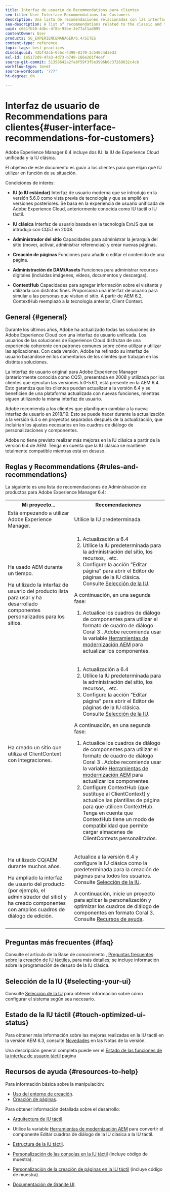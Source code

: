 ```yaml
---
title: Interfaz de usuario de Recommendations para clientes
seo-title: User Interface Recommendations for Customers
description: Una lista de recomendaciones relacionadas con las interfaces de usuario clásica y táctil.
seo-description: A list of recommendations related to the classic and touch-optimized user interfaces.
uuid: c661fb10-4dbc-4f8b-93be-3e77af1ad095
contentOwner: User
products: SG_EXPERIENCEMANAGER/6.4/SITES
content-type: reference
topic-tags: best-practices
discoiquuid: 42bf42cb-0c6c-4390-8170-2c540c4d3ed3
exl-id: 1e5172d9-47a3-4d73-b749-166e201f4eef
source-git-commit: 51358642a2fa8f59f3f5e3996b0c37269632c4cb
workflow-type: tm+mt
source-wordcount: '777'
ht-degree: 0%

---
```


# Interfaz de usuario de Recommendations para clientes{#user-interface-recommendations-for-customers}

Adobe Experience Manager 6.4 incluye dos IU: la IU de Experience Cloud unificada y la IU clásica.

El objetivo de este documento es guiar a los clientes para que elijan qué IU utilizar en función de su situación.

Condiciones de interés:

* **IU (o IU estándar)**
Interfaz de usuario moderna que se introdujo en la versión 5.6.0 como vista previa de tecnología y que se amplió en versiones posteriores. Se basa en la experiencia de usuario unificada de Adobe Experience Cloud, anteriormente conocida como IU táctil o IU táctil.

* **IU clásica**
Interfaz de usuario basada en la tecnología ExtJS que se introdujo con CQ5.1 en 2008.

* **Administrador del sitio**
Capacidades para administrar la jerarquía del sitio (mover, activar, administrar referencias) y crear nuevas páginas.

* **Creación de páginas**
Funciones para añadir o editar el contenido de una página.

* **Administración de DAM/Assets**
Funciones para administrar recursos digitales (incluidas imágenes, vídeos, documentos y descargas).

* **ContextHub**
Capacidades para agregar información sobre el visitante y utilizarla con distintos fines. Proporciona una interfaz de usuario para simular a las personas que visitan el sitio. A partir de AEM 6.2, ContextHub reemplazó a la tecnología anterior, Client Context.

## General {#general}

Durante los últimos años, Adobe ha actualizado todas las soluciones de Adobe Experience Cloud con una interfaz de usuario unificada. Los usuarios de las soluciones de Experience Cloud disfrutan de una experiencia coherente con patrones comunes sobre cómo utilizar y utilizar las aplicaciones. Con cada versión, Adobe ha refinado su interfaz de usuario basándose en los comentarios de los clientes que trabajan en las distintas soluciones.

La interfaz de usuario original para Adobe Experience Manager (anteriormente conocida como CQ5), presentada en 2008 y utilizada por los clientes que ejecutan las versiones 5.0-5.6.1, está presente en la AEM 6.4. Esto garantiza que los clientes puedan actualizar a la versión 6.4 y se beneficien de una plataforma actualizada con nuevas funciones, mientras siguen utilizando la misma interfaz de usuario.

Adobe recomienda a los clientes que planifiquen cambiar a la nueva interfaz de usuario en 2018/19. Esto se puede hacer durante la actualización a la versión 6.4 o en proyectos separados después de la actualización, que incluirían los ajustes necesarios en los cuadros de diálogo de personalizaciones y componentes.

Adobe no tiene previsto realizar más mejoras en la IU clásica a partir de la versión 6.4 de AEM. Tenga en cuenta que la IU clásica se mantiene totalmente compatible mientras está en desuso.

## Reglas y Recommendations {#rules-and-recommendations}

La siguiente es una lista de recomendaciones de Administración de productos para Adobe Experience Manager 6.4:

<table> 
 <tbody> 
  <tr> 
   <th>Mi proyecto...</th> 
   <th>Recomendaciones</th> 
  </tr> 
  <tr> 
   <td>Está empezando a utilizar Adobe Experience Manager.</td> 
   <td>Utilice la IU predeterminada.</td> 
  </tr> 
  <tr> 
   <td><p>Ha usado AEM durante un tiempo.</p> <p>Ha utilizado la interfaz de usuario del producto lista para usar y ha desarrollado componentes personalizados para los sitios.<br /> </p> </td> 
   <td> 
    <ol> 
     <li>Actualización a 6.4</li> 
     <li>Utilice la IU predeterminada para la administración del sitio, los recursos, . etc.<br /> </li> 
     <li>Configure la acción "Editar página" para abrir el Editor de páginas de la IU clásica. Consulte <a href="#selecting-your-ui">Selección de la IU</a>.</li> 
    </ol> <p>A continuación, en una segunda fase:</p> 
    <ol> 
     <li>Actualice los cuadros de diálogo de componentes para utilizar el formato de cuadro de diálogo Coral 3 . Adobe recomienda usar la variable <a href="/help/sites-developing/modernization-tools.md">Herramientas de modernización AEM</a> para actualizar los componentes.</li> 
    </ol> </td> 
  </tr> 
  <tr> 
   <td>Ha creado un sitio que utiliza el ClientContext con integraciones.<br /> </td> 
   <td> 
    <ol> 
     <li>Actualización a 6.4</li> 
     <li>Utilice la IU predeterminada para la administración del sitio, los recursos, . etc.</li> 
     <li>Configure la acción "Editar página" para abrir el Editor de páginas de la IU clásica. Consulte <a href="#selecting-your-ui">Selección de la IU</a>.</li> 
    </ol> <p>A continuación, en una segunda fase:</p> 
    <ol> 
     <li>Actualice los cuadros de diálogo de componentes para utilizar el formato de cuadro de diálogo Coral 3 . Adobe recomienda usar la variable <a href="/help/sites-developing/modernization-tools.md">Herramientas de modernización AEM</a> para actualizar los componentes.</li> 
     <li>Configure ContextHub (que sustituye al ClientContext) y actualice las plantillas de página para que utilicen ContextHub. Tenga en cuenta que ContextHub tiene un modo de compatibilidad que permite cargar almacenes de ClientContexts personalizados.</li> 
    </ol> </td> 
  </tr> 
  <tr> 
   <td><p>Ha utilizado CQ/AEM durante muchos años.</p> <p>Ha ampliado la interfaz de usuario del producto (por ejemplo, el administrador del sitio) y ha creado componentes con amplios cuadros de diálogo de edición.</p> </td> 
   <td><p>Actualice a la versión 6.4 y configure la IU clásica como la predeterminada para la creación de páginas para todos los usuarios. Consulte <a href="#selecting-your-ui">Selección de la IU</a>.</p> <p>A continuación, inicie un proyecto para aplicar la personalización y optimizar los cuadros de diálogo de componentes en formato Coral 3. Consulte <a href="#resources-to-help">Recursos de ayuda</a>.<br /> </p> </td> 
  </tr> 
 </tbody> 
</table>

## Preguntas más frecuentes {#faq}

Consulte el artículo de la Base de conocimiento , [Preguntas frecuentes sobre la creación de IU táctiles](https://helpx.adobe.com/experience-manager/kb/index/touchui_faq.html), para más detalles; se incluye información sobre la programación de desuso de la IU clásica.

## Selección de la IU {#selecting-your-ui}

Consulte [Selección de la IU](/help/sites-authoring/select-ui.md) para obtener información sobre cómo configurar el sistema según sea necesario.

## Estado de la IU táctil {#touch-optimized-ui-status}

Para obtener más información sobre las mejoras realizadas en la IU táctil en la versión AEM 6.3, consulte [Novedades](/help/release-notes/release-notes.md#what-s-new) en las Notas de la versión.

Una descripción general completa puede ver el [Estado de las funciones de la interfaz de usuario táctil](/help/release-notes/touch-ui-features-status.md) página

## Recursos de ayuda {#resources-to-help}

Para información básica sobre la manipulación:

* [Uso del entorno de creación](/help/sites-authoring/home.md).
* [Creación de páginas](/help/sites-authoring/author-environment-tools.md).

Para obtener información detallada sobre el desarrollo:

* [Arquitectura de IU táctil](/help/sites-developing/touch-ui-concepts.md).
* Utilice la variable [Herramientas de modernización AEM](/help/sites-developing/modernization-tools.md) para convertir el componente Editar cuadros de diálogo de la IU clásica a la IU táctil.

* [Estructura de la IU táctil](/help/sites-developing/touch-ui-structure.md).

* [Personalización de las consolas en la IU táctil](/help/sites-developing/customizing-consoles-touch.md) (incluye código de muestra).

* [Personalización de la creación de páginas en la IU táctil](/help/sites-developing/customizing-page-authoring-touch.md) (incluye código de muestra).

* [Documentación de Granite UI](https://helpx.adobe.com/experience-manager/6-4/sites/developing/using/reference-materials/granite-ui/api/index.html).
